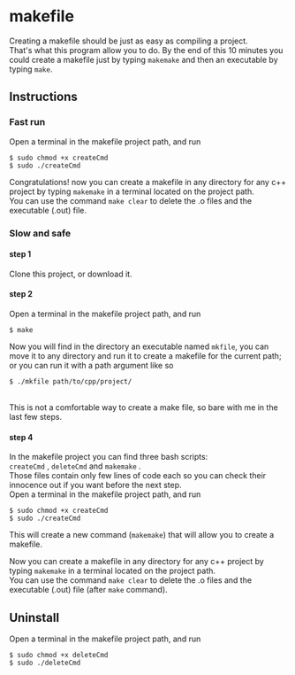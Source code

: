 # makefile
Creating a makefile should be just as easy as compiling a project.<br>
That's what this program allow you to do. By the end of this 10 minutes you could create a makefile just by typing `makemake` and then an executable by typing `make`.


## Instructions
### Fast run
Open a terminal in the makefile project path, and run
```
$ sudo chmod +x createCmd
$ sudo ./createCmd
```
Congratulations! now you can create a makefile in any directory for any c++ project by typing `makemake` in a terminal located on the project path.<br>
You can use the command `make clear` to delete the .o files and the executable (.out) file.

### Slow and safe
#### step 1
Clone this project, or download it.
#### step 2
Open a terminal in the makefile project path, and run
```
$ make
```
Now you will find in the directory an executable named `mkfile`, you can move it to any directory and run it to create a makefile for the current path; or you can run it with a path argument like so
```
$ ./mkfile path/to/cpp/project/
```
<br>This is not a comfortable way to create a make file, so bare with me in the last few steps.
#### step 4
In the makefile project you can find three bash scripts:<br>
`createCmd` , `deleteCmd` and `makemake` .<br>
Those files contain only few lines of code each so you can check their innocence out if you want before the next step.<br>
Open a terminal in the makefile project path, and run
```
$ sudo chmod +x createCmd
$ sudo ./createCmd
```
This will create a new command (`makemake`) that will allow you to create a makefile.

Now you can create a makefile in any directory for any c++ project by typing `makemake` in a terminal located on the project path.<br>
You can use the command `make clear` to delete the .o files and the executable (.out) file (after `make` command).

## Uninstall
Open a terminal in the makefile project path, and run
```
$ sudo chmod +x deleteCmd
$ sudo ./deleteCmd
```
